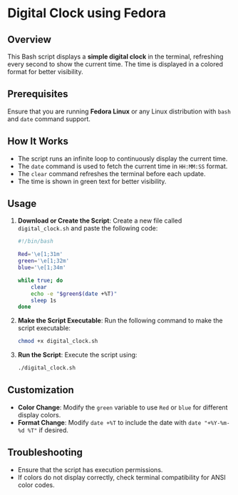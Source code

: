 # Digital Clock using Fedora

## Overview
This Bash script displays a **simple digital clock** in the terminal, refreshing every second to show the current time. The time is displayed in a colored format for better visibility.

## Prerequisites
Ensure that you are running **Fedora Linux** or any Linux distribution with `bash` and `date` command support.

## How It Works
- The script runs an infinite loop to continuously display the current time.
- The `date` command is used to fetch the current time in `HH:MM:SS` format.
- The `clear` command refreshes the terminal before each update.
- The time is shown in green text for better visibility.

## Usage
1. **Download or Create the Script**:
    Create a new file called `digital_clock.sh` and paste the following code:

    ```bash
    #!/bin/bash

    Red='\e[1;31m'
    green='\e[1;32m'
    blue='\e[1;34m'

    while true; do
        clear
        echo -e "$green$(date +%T)"
        sleep 1s
    done
    ```

2. **Make the Script Executable**:
    Run the following command to make the script executable:

    ```bash
    chmod +x digital_clock.sh
    ```

3. **Run the Script**:
    Execute the script using:

    ```bash
    ./digital_clock.sh
    ```

## Customization
- **Color Change**: Modify the `green` variable to use `Red` or `blue` for different display colors.
- **Format Change**: Modify `date +%T` to include the date with `date "+%Y-%m-%d %T"` if desired.

## Troubleshooting
- Ensure that the script has execution permissions.
- If colors do not display correctly, check terminal compatibility for ANSI color codes.

